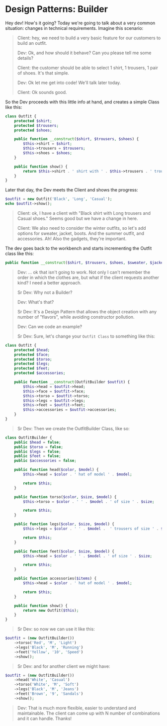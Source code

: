 # Design Patterns: Builder

Hey dev! How's it going? Today we're going to talk about a very common situation: changes in technical requirements. Imagine this scenario:

> Client: hey, we need to build a very basic feature for our customers to build an outfit.
>
> Dev: Ok, and how should it behave? Can you please tell me some details?
>
> Client: the customer should be able to select 1 shirt, 1 trousers, 1 pair of shoes. It's that simple.
>
> Dev: Ok let me get into code! We'll talk later today.
>
> Client: Ok sounds good.

So the Dev proceeds with this little info at hand, and creates a simple Class like this:

```php
class Outfit {
    protected $shirt;
    protected $trousers;
    protected $shoes;

    public function __construct($shirt, $trousers, $shoes) {
        $this->shirt = $shirt;
        $this->trousers = $trousers;
        $this->shoes = $shoes;
    }

    public function show() {
        return $this->shirt . ' shirt with ' . $this->trousers . ' trousers and ' . $shoes . ' shoes.';
    }
}
```

Later that day, the Dev meets the Client and shows the progress:

```php
$outfit = new Outfit('Black', 'Long', 'Casual');
echo $outfit->show();
```

> Client: ok, I have a client with "Black shirt with Long trousers and Casual shoes." Seems good but we have a change in here.
>
> Client: We also need to consider the winter outfits, so let's add options for sweater, jacket, boots. And the summer outfit, and accessories. Ah! Also the gadgets, they're important.

The dev goes back to the workbench and starts incrementing the Outfit class like this:

```php
public function __construct($shirt, $trousers, $shoes, $sweater, $jacket, $boots, $sunglasses, $flops, $sandals, $and_many_more_here, $oh_boi...)
```
> Dev: ... ok that isn't going to work. Not only I can't remember the order in which the clothes are, but what if the client requests another kind? I need a better approach.
>
> Sr Dev: Why not a Builder?
>
> Dev: What's that?
>
> Sr Dev: It's a Design Pattern that allows the object creation with any number of "flavors", while avoiding constructor pollution.
>
> Dev: Can we code an example?
>
> Sr Dev: Sure, let's change your `Outfit Class` to something like this:

```php
class Outfit {
    protected $head;
    protected $face;
    protected $torso;
    protected $legs;
    protected $feet;
    protected $accessories;

    public function __construct(OutfitBuilder $outfit) {
        $this->head = $outfit->head;
        $this->face = $outfit->face;
        $this->torso = $outfit->torso;
        $this->legs = $outfit->legs;
        $this->feet = $outfit->feet;
        $this->accessories = $outfit->accessories;
    }
}
```

> Sr Dev: Then we create the OutfitBuilder Class, like so:

```php
class OutfitBuilder {
    public $head = false;
    public $torso = false;
    public $legs = false;
    public $feet = false;
    public $accessories = false;

    public function head($color, $model) {
        $this->head = $color . ' hat of model ' . $model;

        return $this;
    }

    public function torso($color, $size, $model) {
        $this->torso = $color . ' ' . $model . ' of size ' . $size;

        return $this;
    }

    public function legs($color, $size, $model) {
        $this->legs = $color . ' ' . $model .  ' trousers of size ' . $size;

        return $this;
    }

    public function feet($color, $size, $model) {
        $this->head = $color . ' ' . $model . ' of size ' . $size;

        return $this;
    }

    public function accessories($items) {
        $this->head = $color . ' hat of model ' . $model;

        return $this;
    }

    public function show() {
        return new Outfit($this);
    }
}
```

> Sr Dev: so now we can use it like this:

```php
$outfit = (new OutfitBuilder())
    ->torso('Red', 'M', 'Light')
    ->legs('Black', 'M', 'Running')
    ->feet('Yellow', '10', 'Speed')
    ->show();
```

> Sr Dev: and for another client we might have:

```php
$outfit = (new OutfitBuilder())
    ->head('White', 'Casual')
    ->torso('White', 'M', 'Soft')
    ->legs('Black', 'M', 'Jeans')
    ->feet('Brown', '9', 'Sandals')
    ->show();
```

> Dev: That is much more flexible, easier to understand and maintainable. The client can come up with N number of combinations and it can handle. Thanks!
